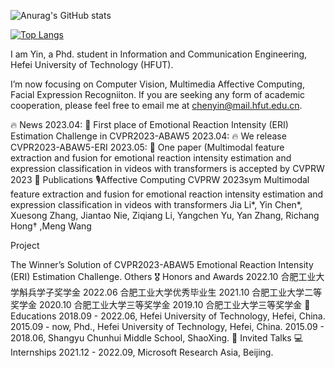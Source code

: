 
<!---
cyinen/cyinen is a ✨ special ✨ repository because its `README.md` (this file) appears on your GitHub profile.
You can click the Preview link to take a look at your changes.
--->
![Anurag's GitHub stats](https://github-readme-stats.vercel.app/api?username=cyinen&show_icons=true&theme=transparent&count_private=true)

[![Top Langs](https://github-readme-stats.vercel.app/api/top-langs/?username=cyinen&layout=compact&theme=transparent)](https://github.com/anuraghazra/github-readme-stats)


I am Yin, a Phd. student in Information and Communication Engineering, Hefei University of Technology (HFUT).

I’m now focusing on Computer Vision, Multimedia Affective Computing, Facial Expression Recogniiton. If you are seeking any form of academic cooperation, please feel free to email me at chenyin@mail.hfut.edu.cn.

🔥 News
2023.04: 🎉 First place of Emotional Reaction Intensity (ERI) Estimation Challenge in CVPR2023-ABAW5
2023.04: 🔥 We release CVPR2023-ABAW5-ERI
2023.05: 🎉 One paper (Multimodal feature extraction and fusion for emotional reaction intensity estimation and expression classification in videos with transformers is accepted by CVPRW 2023
📝 Publications
🎙Affective Computing
CVPRW 2023sym
Multimodal feature extraction and fusion for emotional reaction intensity estimation and expression classification in videos with transformers
Jia Li*, Yin Chen*, Xuesong Zhang, Jiantao Nie, Ziqiang Li, Yangchen Yu, Yan Zhang, Richang Hong† ,Meng Wang

Project

The Winner’s Solution of CVPR2023-ABAW5 Emotional Reaction Intensity (ERI) Estimation Challenge.
Others
🎖 Honors and Awards
2022.10 合肥工业大学斛兵学子奖学金
2022.06 合肥工业大学优秀毕业生
2021.10 合肥工业大学二等奖学金
2020.10 合肥工业大学三等奖学金
2019.10 合肥工业大学三等奖学金
📖 Educations
2018.09 - 2022.06, Hefei University of Technology, Hefei, China.
2015.09 - now, Phd., Hefei University of Technology, Hefei, China.
2015.09 - 2018.06, Shangyu Chunhui Middle School, ShaoXing.
💬 Invited Talks
💻 Internships
2021.12 - 2022.09, Microsoft Research Asia, Beijing.
